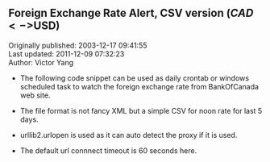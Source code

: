 ## Foreign Exchange Rate Alert, CSV version ($CAD<->$USD)  
Originally published: 2003-12-17 09:41:55  
Last updated: 2011-12-09 07:32:23  
Author: Victor Yang  
  
* The following code snippet can be used as daily crontab or windows scheduled task to watch the foreign exchange rate from BankOfCanada web site. 
* The file format is not fancy XML but a simple CSV for noon rate for last 5 days.  

* urllib2.urlopen is used as it can auto detect the proxy if it is used. 
* The default url connnect timeout is 60 seconds here.

